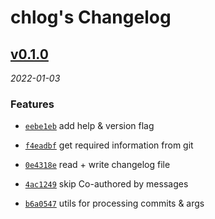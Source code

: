 # chlog's Changelog

<!-- CHLOG_SPLIT_MARKER -->
## [v0.1.0](https://github.com/ydcjeff/chlog/compare/46a3b87...v0.1.0)

_2022-01-03_

### Features

- [`eebe1eb`](https://github.com/ydcjeff/chlog/commit/eebe1eb) add help & version flag

- [`f4eadbf`](https://github.com/ydcjeff/chlog/commit/f4eadbf) get required information from git

- [`0e4318e`](https://github.com/ydcjeff/chlog/commit/0e4318e) read + write changelog file

- [`4ac1249`](https://github.com/ydcjeff/chlog/commit/4ac1249) skip Co-authored by messages

- [`b6a0547`](https://github.com/ydcjeff/chlog/commit/b6a0547) utils for processing commits & args
